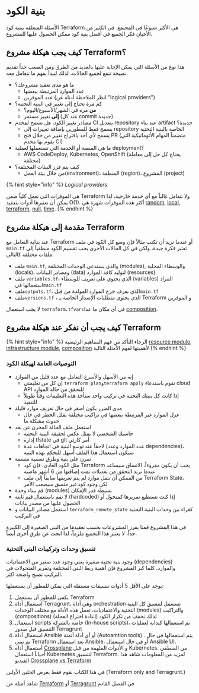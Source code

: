 # بنية الكود

الأسئلة المتعلقة ببنية كود Terraform هي الأكثر شيوعًا في المجتمع. في الكثير من الأحيان فكر الجميع في أفضل بنية كود ممكن الحصول عليها  للمشروع.

## كيف يجب هيكلة مشروع Terraform؟

هذا نوع من الأسئلة التي يمكن الإجابة عليها بالعديد من الطرق ومن الصعب جداً تقديم نصيحة تنفع لجميع الحالات، لذلك لنبدأ بفهم ما نتعامل معه.

* ما هو مدى تعقيد مشروعك؟
  * عدد الموارد المرتبطة ببعضها
  * عدد الموفرين (انظر الملاحظة أدناه عن "logical providers")
* &#x20;كم مرة تحتاج إلى تغيير في البنية التحتية؟
  * **من** مرة في الشهر/الأسبوع/اليوم؟
  * **إلى** تغيير مستمر (عند كل commit جديدة)
* مصادر تغيير الكود، هل تسمح لمخدم CI بتعديل repository عند بناء artifact جديدة؟
  * يسمح فقط للمطورين بإضافة تغييرات إلى repository الخاصة بالبنية التحتية
  * يسمح لأي أحد باقتراح تغيير من خلال فتح PR (متضمناً المهام الأتوماتيكية التي يقوم بها مخدم CI)
* ما هي المنصة أو الخدمة التي تستعملها لعملية deployment؟
  * &#x20;AWS CodeDeploy, Kubernetes, OpenShift (يحتاج كل حل إلى معاملة مختلفة)
* كيف يتم فرز البيئات المختلفة؟
  * من خلال بيئة العمل(environment)، المنطقة (region)، المشروع (project)

{% hint style="info" %}
_Logical providers_

هي الموفرات التي تعمل كلياً ضمن Terraform ولا تتعامل غالباً مع أي خدمة خارجية، لذا يمكن أن نعتبرها أدوات بتعقيد O(1). أكثر هذه الموفرات شهرة هي [random](https://registry.terraform.io/providers/hashicorp/random/latest/docs), [local](https://registry.terraform.io/providers/hashicorp/local/latest/docs), [terraform](https://www.terraform.io/docs/providers/terraform/index.html), [null](https://registry.terraform.io/providers/hashicorp/null/latest/docs), [time](https://registry.terraform.io/providers/hashicorp/time/latest).
{% endhint %}

## مقدمة إلى هيكلة مشروع Terraform

عند بداية التعامل مع Terraform أو عندما تريد أن تكتب مثالاً فإن وضع كل الكود في ملف `main.tf` تعتبر فكرة جيدة، ولكن في كل الحالات الأخرى يجب تقسيم الكود منطقياً إلى ملفات مختلفة كالتالي:

* ملف `main.tf`, والذي يستدعي الوحدات المختلفة (modules), والوسطاء المحلية (locals)، ومصادر البيانات (data) لتوليد كافة الموارد (resources)
* &#x20;ملف `variables.tf`، الذي يحتوي على تعريف للوسطاء (variables) المراد استعمالها في`main.tf`&#x20;
* ملف`outputs.tf`، الذي يعرف خرج الموارد المولدة من قبل`main.tf`&#x20;
* ملف`versions.tf` ، الذي يحتوي متطلبات الإصدار الخاصة بـ Terraform و الموفرين

لا يجب استعمال `terraform.tfvars`في أي مكان ما عدا [composition](https://antonbabenko.gitbook.io/ar/key-concepts#altrkyb-composition).

## كيف يجب أن نفكر عند هيكلة مشروع Terraform

{% hint style="info" %}
الرجاء التأكد من فهم المفاهيم الرئيسية [resource module](key-concepts.md#resource-module), [infrastructure module](key-concepts.md#infrastructure-module), [composition](key-concepts.md#composition) لأهميتها لفهم الأمثلة التالية &#x20;
{% endhint %}

### التوصيات العامة لهيكلة الكود&#x20;

* إنه من الأسهل والأسرع التعامل مع عدد قليل من الموارد
  * إن كل من تعليمتي `terraform plan`و`terraform apply` تقوم باستدعاء cloud API للتحقق من حالة الموارد
  * إذا كانت كل بنيتك التحتية في تركيب واحد ستأخذ هذه التعليمات وقتاً طويلاً للتنفيذ
* مدى الضرر يكون أصغر في حال تعريف موارد قليلة
  * عزل الموارد غير المرتبطة ببعضها في تراكيب مختلفة يقلل الخطر في حال حدوث مشكلة ما
* استعمل ملف الحالة المخرن عن بعد
  * حاسبك الشخصي لا يمثل عكس لحقيقة البنية التحتية
  * إدارة tfstate في git أمر كارثي
  * لاحقاً عند توسع البنية في اتجاهات عدة (عدد الموارد وعدد dependencies)، سيكون استعمال هذا الملف أسهل للتحكم بهذه البنية
* &#x20;تمرن على بنية وطرق تسمية متسقة
  * مثل الكود العادي، فإن كود Terraform يجب أن يكون مقروءاً، الاتساق سيساعد عندما تريد التحقق من تعديلات تمت إضافتها من 6 أشهر ماضية
  * من الممكن أن تنقل موارد لم يتم تعريفها سابقاً إلى ملف Terraform State، لكن وجود كود غير متسق سيصعب الأمر &#x20;
* قم ببناء وحدة (modules) بسيطة قدر الإمكان
* لا تقم باستعمال قيم ثابتة (hardcoded) إذا كنت تستطيع تمريرها كمتحول أو الحصول عليها من مصدر بيانات
* استعمل مصادر البيانات و `terraform_remote_state` كغراء بين وحدات البنية التحتية في التركيب

في هذا المشروع قمنا بفرز المشروعات بحسب تعقيدها من البنى الصغيرة إلى الكبيرة جداً، لا يعتبر هذا التجميع ملزماً، لذا ابحث عن طرق أخرى أيضاً.

### تنسيق وحدات وتركيبات البنى التحتية

وجود بنية تحتية صغيرة يعني وجود عدد صغير من الاعتماديات (dependencies) والموارد، كلما كبر المشروع فإن أهمية ربط البنى المختلفة وتمرير المتحولات في التركيب تصبح واضحة اكثر.

يوجد على الأقل 5 أدوات تنسيقات مستقلة التي يمكن للمطور أن يستعملها:

1. يكفي للمطور أن يستعمل Terraform
2. &#x20; استعمال  أداة Terragrunt، وهي أداة orchestration تستعمل لتنسيق كل البنية التحتية والاعتماديات، تعمل هذه الأداة مع مختلف الوحدات (modules) والتراكيب (compositions) لذلك تخفف من تكرار الكود (إعادة اختراع العجلة)
3. استعمال scripts خاصة بالشركة (In-house scripts)، تم استعمالها كبداية لعمليات التنسيق قبل صدور Terragrunt
4. استعمال أداة Ansible أو أي أداة أتمتة (Autoamtion tools) . يتم استعمالها في حال تم تبني Terraform بعد استعمال Ansible، أو في حال استعمال Ansible UI.
5. &#x20;أستعمال أداة [Crossplane](https://crossplane.io/) و الأدوات الملهمة من قبل Kubernetes. من المنطقي أحياناً استعمال Kubernetes لتنسيق Terraform.  لمزيد من المعلومات شاهد هذا الفيديو   [Crossplane vs Terraform](https://www.youtube.com/watch?v=ELhVbSdcqSY)&#x20;

في هذا الكتاب نقوم فقط بعرض الحلين الأولين (Terraform only and Terragrunt.)

شاهد أمثلة عن  [Terraform](examples/terraform/) أو [Terragrunt](examples/terragrunt.md) في الفصل القادم&#x20;
